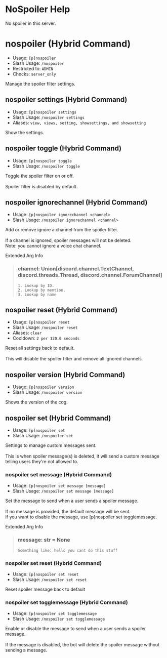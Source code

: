 # NoSpoiler Help

No spoiler in this server.

# nospoiler (Hybrid Command)
 - Usage: `[p]nospoiler `
 - Slash Usage: `/nospoiler `
 - Restricted to: `ADMIN`
 - Checks: `server_only`

Manage the spoiler filter settings.

## nospoiler settings (Hybrid Command)
 - Usage: `[p]nospoiler settings `
 - Slash Usage: `/nospoiler settings `
 - Aliases: `view, views, setting, showsettings, and showsetting`

Show the settings.

## nospoiler toggle (Hybrid Command)
 - Usage: `[p]nospoiler toggle `
 - Slash Usage: `/nospoiler toggle `

Toggle the spoiler filter on or off.<br/><br/>Spoiler filter is disabled by default.

## nospoiler ignorechannel (Hybrid Command)
 - Usage: `[p]nospoiler ignorechannel <channel> `
 - Slash Usage: `/nospoiler ignorechannel <channel> `

Add or remove ignore a channel from the spoiler filter.<br/><br/>If a channel is ignored, spoiler messages will not be deleted.<br/>Note: you cannot ignore a voice chat channel.

Extended Arg Info
> ### channel: Union[discord.channel.TextChannel, discord.threads.Thread, discord.channel.ForumChannel]
> 
> 
>     1. Lookup by ID.
>     2. Lookup by mention.
>     3. Lookup by name
> 
>     
## nospoiler reset (Hybrid Command)
 - Usage: `[p]nospoiler reset `
 - Slash Usage: `/nospoiler reset `
 - Aliases: `clear`
 - Cooldown: `2 per 120.0 seconds`

Reset all settings back to default.<br/><br/>This will disable the spoiler filter and remove all ignored channels.

## nospoiler version (Hybrid Command)
 - Usage: `[p]nospoiler version `
 - Slash Usage: `/nospoiler version `

Shows the version of the cog.

## nospoiler set (Hybrid Command)
 - Usage: `[p]nospoiler set `
 - Slash Usage: `/nospoiler set `

Settings to manage custom messages sent.<br/><br/>This is when spoiler message(s) is deleted, it will send a custom message telling users they're not allowed to.

### nospoiler set message (Hybrid Command)
 - Usage: `[p]nospoiler set message [message] `
 - Slash Usage: `/nospoiler set message [message] `

Set the message to send when a user sends a spoiler message.<br/><br/>If no message is provided, the default message will be sent.<br/>If you want to disable the message, use [p]nospoiler set togglemessage.

Extended Arg Info
> ### message: str = None
> ```
> Something like: hello you cant do this stuff
> ```
### nospoiler set reset (Hybrid Command)
 - Usage: `[p]nospoiler set reset `
 - Slash Usage: `/nospoiler set reset `

Reset spoiler message back to default

### nospoiler set togglemessage (Hybrid Command)
 - Usage: `[p]nospoiler set togglemessage `
 - Slash Usage: `/nospoiler set togglemessage `

Enable or disable the message to send when a user sends a spoiler message.<br/><br/>If the message is disabled, the bot will delete the spoiler message without sending a message.
